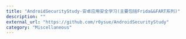 ```yaml
---
title: "AndroidSecurityStudy-安卓应用安全学习(主要包括Frida&&FART系列)"
description: ""
external_url: "https://github.com/r0ysue/AndroidSecurityStudy"
category: "Miscellaneous"
---
```

